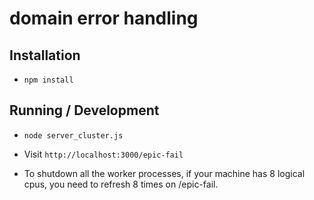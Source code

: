 domain error handling
=================

## Installation

* `npm install`

## Running / Development

* `node server_cluster.js`

* Visit `http://localhost:3000/epic-fail`

* To shutdown all the worker processes, if your machine has 8 logical cpus, you need to refresh 8 times on /epic-fail.
